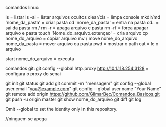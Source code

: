 comandos linux:

ls 										= listar
ls -al									= listar arquivos ocultos
clear/cls								= limpa console
mkdir/md 'nome_da_pasta'				= criar pasta
cd 'nome_da_pasta'						= entra na pasta
cd.. 									= sai da pasta
rm / rm -r								= apaga arquivo e pasta
rm -rf									= força apagar arquivo e pasta
touch 'Nome_do_arquivo.extençao'		= cria arquivo
cp nome_do_arquivo 						= copiar arquivo
mv / move nome_do_arquivo nome_da_pasta	= mover arquivo ou pasta
pwd										= mostrar o path
cat 									= le o arquivo

start nome_do_arquivo					= executa

comandos git:
git config --global http.proxy http://10.1.118.254:3128  = configura o proxy do senai

git init
git status
git add
git commit -m "mensagem"
git config --global user.email "you@example.com"
git config --global user.name "Your Name"
git remote add origin https://github.com/GilmarBec/Comandos_Basicos.git
git push -u origin master
git show nome_do_arquivo
git diff
git log

Omit --global to set the identity only in this repository.

//ninguem se apega